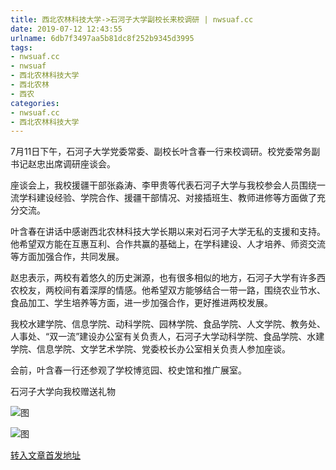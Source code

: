```yaml
---
title: 西北农林科技大学->石河子大学副校长来校调研 | nwsuaf.cc
date: 2019-07-12 12:43:55
urlname: 6db7f3497aa5b81dc8f252b9345d3995
tags: 
- nwsuaf.cc
- nwsuaf
- 西北农林科技大学
- 西北农林
- 西农
categories:
- nwsuaf.cc
- 西北农林科技大学
---
```



7月11日下午，石河子大学党委常委、副校长叶含春一行来校调研。校党委常务副书记赵忠出席调研座谈会。

座谈会上，我校援疆干部张淼涛、李甲贵等代表石河子大学与我校参会人员围绕一流学科建设经验、学院合作、援疆干部情况、对接插班生、教师进修等方面做了充分交流。

叶含春在讲话中感谢西北农林科技大学长期以来对石河子大学无私的支援和支持。他希望双方能在互惠互利、合作共赢的基础上，在学科建设、人才培养、师资交流等方面加强合作，共同发展。

赵忠表示，两校有着悠久的历史渊源，也有很多相似的地方，石河子大学有许多西农校友，两校间有着深厚的情感。他希望双方能够结合一带一路，围绕农业节水、食品加工、学生培养等方面，进一步加强合作，更好推进两校发展。

我校水建学院、信息学院、动科学院、园林学院、食品学院、人文学院、教务处、人事处、“双一流”建设办公室有关负责人，石河子大学动科学院、食品学院、水建学院、信息学院、文学艺术学院、党委校长办公室相关负责人参加座谈。

会前，叶含春一行还参观了学校博览园、校史馆和推广展室。

石河子大学向我校赠送礼物



![图](https://news.nwsuaf.edu.cn/images/content/2019-07/20190712104202655860.jpg)

![图](https://news.nwsuaf.edu.cn/images/content/2019-07/20190712103706984790.jpg)

[转入文章首发地址](https://news.nwsuaf.edu.cn/xnxw/90885.htm)